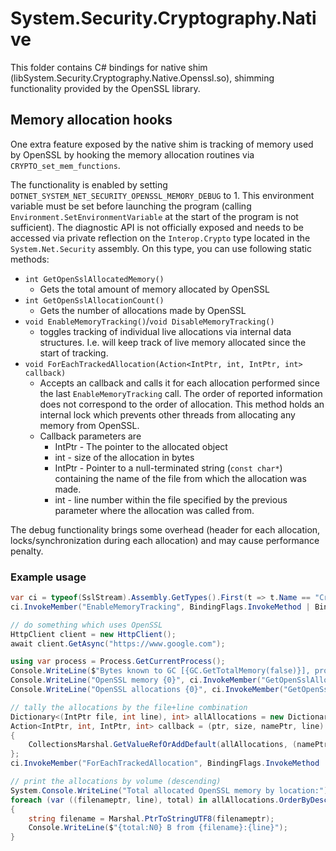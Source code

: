 # System.Security.Cryptography.Native

This folder contains C# bindings for native shim (libSystem.Security.Cryptography.Native.Openssl.so), shimming functionality provided by the OpenSSL library.

## Memory allocation hooks

One extra feature exposed by the native shim is tracking of memory used by
OpenSSL by hooking the memory allocation routines via
`CRYPTO_set_mem_functions`.

The functionality is enabled by setting
`DOTNET_SYSTEM_NET_SECURITY_OPENSSL_MEMORY_DEBUG` to 1. This environment
variable must be set before launching the program (calling
`Environment.SetEnvironmentVariable` at the start of the program is not
sufficient). The diagnostic API is not officially exposed and needs to be
accessed via private reflection on the `Interop.Crypto` type located in the
`System.Net.Security` assembly. On this type, you can use following static
methods:

- `int GetOpenSslAllocatedMemory()`
    - Gets the total amount of memory allocated by OpenSSL
- `int GetOpenSslAllocationCount()`
    - Gets the number of allocations made by OpenSSL
- `void EnableMemoryTracking()`/`void DisableMemoryTracking()`
    - toggles tracking of individual live allocations via internal data
      structures. I.e. will keep track of live memory allocated since the start of
      tracking.
- `void ForEachTrackedAllocation(Action<IntPtr, int, IntPtr, int> callback)`
    - Accepts an callback and calls it for each allocation performed since the
      last `EnableMemoryTracking` call. The order of reported information does not
      correspond to the order of allocation. This method holds an internal lock
      which prevents other threads from allocating any memory from OpenSSL.
    - Callback parameters are
        - IntPtr - The pointer to the allocated object
        - int - size of the allocation in bytes
        - IntPtr - Pointer to a null-terminated string (`const char*`) containing the name of the file from which the allocation was made.
        - int - line number within the file specified by the previous parameter where the allocation was called from.

The debug functionality brings some overhead (header for each allocation,
locks/synchronization during each allocation) and may cause performance penalty.

### Example usage

```cs
var ci = typeof(SslStream).Assembly.GetTypes().First(t => t.Name == "Crypto");
ci.InvokeMember("EnableMemoryTracking", BindingFlags.InvokeMethod | BindingFlags.NonPublic | BindingFlags.Public | BindingFlags.Static, null, null, null);

// do something which uses OpenSSL
HttpClient client = new HttpClient();
await client.GetAsync("https://www.google.com");

using var process = Process.GetCurrentProcess();
Console.WriteLine($"Bytes known to GC [{GC.GetTotalMemory(false)}], process working set [{process.WorkingSet64}]");
Console.WriteLine("OpenSSL memory {0}", ci.InvokeMember("GetOpenSslAllocatedMemory", BindingFlags.InvokeMethod | BindingFlags.Public | BindingFlags.Static, null, null, null));
Console.WriteLine("OpenSSL allocations {0}", ci.InvokeMember("GetOpenSslAllocationCount", BindingFlags.InvokeMethod | BindingFlags.Public | BindingFlags.Static, null, null, null));

// tally the allocations by the file+line combination
Dictionary<(IntPtr file, int line), int> allAllocations = new Dictionary<(IntPtr file, int line), int>();
Action<IntPtr, int, IntPtr, int> callback = (ptr, size, namePtr, line) =>
{
    CollectionsMarshal.GetValueRefOrAddDefault(allAllocations, (namePtr, line), out _) += size;
};
ci.InvokeMember("ForEachTrackedAllocation", BindingFlags.InvokeMethod | BindingFlags.NonPublic | BindingFlags.Public | BindingFlags.Static | BindingFlags.Instance, null, null, new object[] { callback });

// print the allocations by volume (descending)
System.Console.WriteLine("Total allocated OpenSSL memory by location:");
foreach (var ((filenameptr, line), total) in allAllocations.OrderByDescending(kvp => kvp.Value))
{
    string filename = Marshal.PtrToStringUTF8(filenameptr);
    Console.WriteLine($"{total:N0} B from {filename}:{line}");
}
```